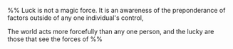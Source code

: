 %%
Luck is not a magic force. 
It is an awareness of the preponderance of factors outside of any one individual's control, 

The world acts more forcefully than any one person, and the lucky are those that see the forces of 
%%
